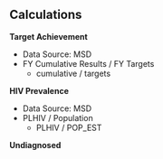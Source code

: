 ## Calculations

**Target Achievement**
  - Data Source: MSD
  - FY Cumulative Results / FY Targets
    - cumulative / targets

**HIV Prevalence**
  - Data Source: MSD
  - PLHIV / Population
    - PLHIV / POP_EST

**Undiagnosed**
  